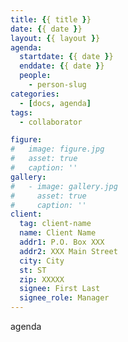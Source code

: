 ```yaml
---
title: {{ title }}
date: {{ date }}
layout: {{ layout }}
agenda:
  startdate: {{ date }}
  enddate: {{ date }}
  people:
    - person-slug
categories:
  - [docs, agenda]
tags:
  - collaborator

figure:
#   image: figure.jpg
#   asset: true
#   caption: ''
gallery:
#   - image: gallery.jpg
#     asset: true
#     caption: ''
client:
  tag: client-name
  name: Client Name
  addr1: P.O. Box XXX
  addr2: XXX Main Street
  city: City
  st: ST
  zip: XXXXX
  signee: First Last
  signee_role: Manager
---
```


agenda

<!-- more -->
